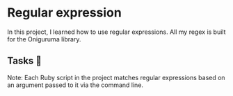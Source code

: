 # Regular expression

In this project, I learned how to use regular expressions. All my regex is built for the Oniguruma library.

## Tasks 📃

Note: Each Ruby script in the project matches regular expressions based on an argument passed to it via the command line.
